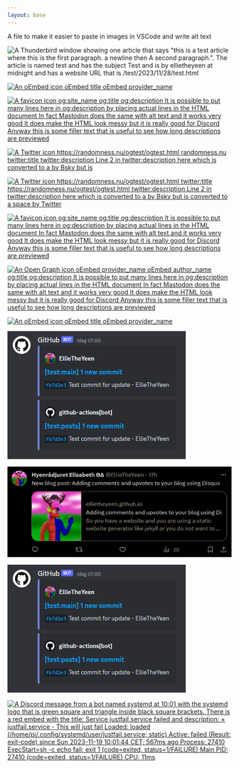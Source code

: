 ```yaml
---
layout: base
---
```

A file to make it easier to paste in images in VSCode and write alt text

![
A Thunderbird window showing one article that says "this is a test article where this is the first paragraph. a newline then A second paragraph.".
The article is named test and has the subject Test and is by ellietheyeen at midnight and has a website URL that is /test/2023/11/28/test.html
](/images/thunderbirdrss.png)

[![
An oEmbed icon 
oEmbed title 
oEmbed provider_name
](/images/mastodonpreview.png)](/images/mastodonpreview.png)

[![
A favicon icon og:site_name 
og:title 
og:description 
It is possible to put many lines here 
in og:description by placing actual lines in the HTML document 
In fact Mastodon does the same with alt text and it works very good 
It does make the HTML look messy but it is really good for Discord 
Anyway this is some filler text that is useful to see how long descriptions are previewed
](/images/slackpreview.png)](/images/slackpreview.png)

[![
A Twitter icon https://randomness.nu/ogtest/ogtest.html 
randomness.nu 
twitter:title 
twitter:description Line 2 in twitter:description here which is converted to a 
by Bsky but is
](/images/twitterpreview.png)](/images/twitterpreview.png)

[![
A Twitter icon https://randomness.nu/ogtest/ogtest.html 
twitter:title 
https://randomness.nu/ogtest/ogtest.html 
twitter:description 
Line 2 in twitter:description here which is converted to a 
by Bsky but is converted to a space by Twitter
](/images/bskypreview.png)](/images/bskypreview.png)

[![
A favicon icon og:site_name 
og:title 
og:description 
It is possible to put many lines here 
in og:description by placing actual lines in the HTML document 
In fact Mastodon does the same with alt text and it works very good 
It does make the HTML look messy but it is really good for Discord 
Anyway this is some filler text that is useful to see how long descriptions are previewed
](/images/slackpreview.png)](/images/slackpreview.png)


[![
An Open Graph icon oEmbed provider_name 
oEmbed author_name 
og:title 
og:description 
It is possible to put many lines here in og:description by placing actual lines in the HTML document 
In fact Mastodon does the same with alt text and it works very good 
It does make the HTML look messy but it is really good for Discord 
Anyway this is some filler text that is useful to see how long descriptions are previewed
](/images/discordpreview.png)](/images/discordpreview.png)

[![
An oEmbed icon 
oEmbed title 
oEmbed provider_name
](/images/mastodonpreview.png)](/images/mastodonpreview.png)

[![2 Discord messages that says they are from GitHub using the GitHub logo and each of them says that there is a new commit and first one is test branch main from EllieTheYeen Test commit for update and second one is from github-actions commiting the same on the posts branch](/images/discordhookexample.png "Two commits shown on Discord from a bot")](/images/discordhookexample.png)

[![A Twitter post by username EllieTheYeen with this display name HyenRådjuret Elisabeth ΘΔ. 17h. Text on post: New blog post: Adding comments and upvotes to your blog using Disqus. The preview has a picture of a hyena deer that is blue and red sided and anthropomorphic. The preview text says: ellietheyeen.github.io Adding comments and upvotes to your blog using Disqus. So you have a website and you are using a static website generator like jekyll or you do not want to make your own](/images/twitterpostedlink.png)](/images/twitterpostedlink.png)

[![2 Discord messages that says they are from GitHub using the GitHub logo and each of them says that there is a new commit and first one is test branch main from EllieTheYeen Test commit for update and second one is from github-actions commiting the same on the posts branch](/images/discordhookexample.png "Two commits shown on Discord from a bot")](/images/discordhookexample.png)

[![
A Discord message from a bot named systemd at 10:01 with the systemd logo that is green square and triangle inside black square brackets. There is a red embed with the title: Service justfail.service failed and description: × justfail.service - This will just fail 
      Loaded: loaded (/home/pi/.config/systemd/user/justfail.service; static) 
      Active: failed (Result: exit-code) since Sun 2023-11-19 10:01:44 CET; 567ms ago 
     Process: 27410 ExecStart=sh -c echo fail; exit 1 (code=exited, status=1/FAILURE) 
    Main PID: 27410 (code=exited, status=1/FAILURE) 
         CPU: 11ms
](/images/discordsystemd.png)](/images/discordsystemd.png)
